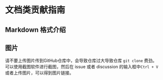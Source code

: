 # 文档类贡献指南

## Markdown 格式介绍





## 图片

请不要上传图片传到GitHub仓库中，会导致仓库过大导致仓库 `git clone` 费劲。可以使用截图软件进行截图，然后在 issue 或者 discussion 的输入框中`Ctrl + V`或者上传图片，可以得到图片链接。



